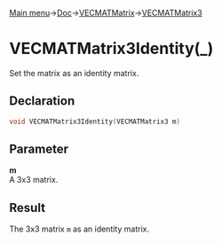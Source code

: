 [Main menu](../../../../Readme.md)->[Doc](../../../VECMATKit.md)->[VECMATMatrix](../../VECMATMatrix.md)->[VECMATMatrix3](../../VECMATMatrix3.md)

# VECMATMatrix3Identity(\_)
Set the matrix as an identity matrix.

## **Declaration**
```C
void VECMATMatrix3Identity(VECMATMatrix3 m)
```


## **Parameter**
**m**  
A 3x3 matrix.


## **Result**
The 3x3 matrix `m` as an identity matrix.
